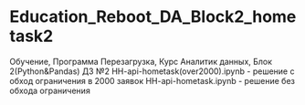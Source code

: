 # Education_Reboot_DA_Block2_hometask2
Обучение, Программа Перезагрузка, Курс Аналитик данных, Блок 2(Python&amp;Pandas) ДЗ №2
HH-api-hometask(over2000).ipynb - решение с обход ограничения в 2000 заявок
HH-api-hometask.ipynb - решение без обхода ограничения
